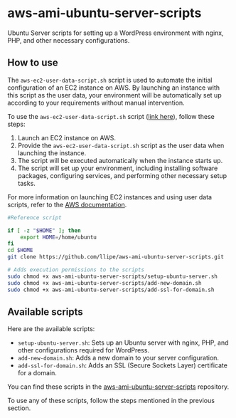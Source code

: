 # aws-ami-ubuntu-server-scripts
Ubuntu Server scripts for setting up a WordPress environment with nginx, PHP, and other necessary configurations.

## How to use
The `aws-ec2-user-data-script.sh` script is used to automate the initial configuration of an EC2 instance on AWS. By launching an instance with this script as the user data, your environment will be automatically set up according to your requirements without manual intervention.

To use the `aws-ec2-user-data-script.sh` script ([link here](aws-ec2-user-data-script.sh)), follow these steps:

1. Launch an EC2 instance on AWS.
2. Provide the `aws-ec2-user-data-script.sh` script as the user data when launching the instance.
3. The script will be executed automatically when the instance starts up.
4. The script will set up your environment, including installing software packages, configuring services, and performing other necessary setup tasks.

For more information on launching EC2 instances and using user data scripts, refer to the [AWS documentation](https://docs.aws.amazon.com/AWSEC2/latest/UserGuide/user-data.html).

```bash
#Reference script

if [ -z "$HOME" ]; then
    export HOME=/home/ubuntu
fi
cd $HOME
git clone https://github.com/llipe/aws-ami-ubuntu-server-scripts.git

# Adds execution permissions to the scripts
sudo chmod +x aws-ami-ubuntu-server-scripts/setup-ubuntu-server.sh
sudo chmod +x aws-ami-ubuntu-server-scripts/add-new-domain.sh
sudo chmod +x aws-ami-ubuntu-server-scripts/add-ssl-for-domain.sh
```

## Available scripts
Here are the available scripts:

- `setup-ubuntu-server.sh`: Sets up an Ubuntu server with nginx, PHP, and other configurations required for WordPress.
- `add-new-domain.sh`: Adds a new domain to your server configuration.
- `add-ssl-for-domain.sh`: Adds an SSL (Secure Sockets Layer) certificate for a domain.

You can find these scripts in the [aws-ami-ubuntu-server-scripts](https://github.com/llipe/aws-ami-ubuntu-server-scripts) repository.

To use any of these scripts, follow the steps mentioned in the previous section.
